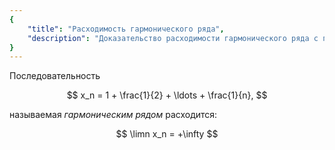 ```yaml
---
{
    "title": "Расходимость гармонического ряда",
    "description": "Доказательство расходимости гармонического ряда с помощью второго замечательного предела."
}
---
```


Последовательность

$$ x_n = 1 + \frac{1}{2} + \ldots + \frac{1}{n}, $$

называемая *гармоническим рядом* расходится:

$$ \limn x_n = +\infty $$